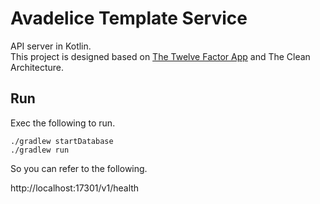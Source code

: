 # Avadelice Template Service 

API server in Kotlin.  
This project is designed based on [The Twelve Factor App](https://12factor.net/) and The Clean Architecture.

## Run

Exec the following to run.

```shell
./gradlew startDatabase
./gradlew run
```

So you can refer to the following.

http://localhost:17301/v1/health
